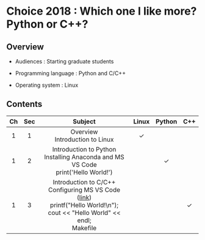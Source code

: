 # Choice 2018 : Which one I like more? Python or C++?

## Overview

* Audiences : Starting graduate students

* Programming language : Python and C/C++

* Operating system : Linux


## Contents

| Ch  | Sec | Subject                           | Linux | Python | C++ |
|:---:|:---:|:---------------------------------:|:-----:|:------:|:---:|
|  1  |  1  | Overview<br>Introduction to Linux |   ✓   |        |     |
|  1  |  2  | Introduction to Python<br>Installing Anaconda and MS VS Code<br>print('Hello World!') |       |   ✓    |     |
|  1  |  3  | Introduction to C/C++<br>Configuring MS VS Code ([link](https://code.visualstudio.com/docs/languages/cpp))<br>printf("Hello World!\n");<br>cout << "Hello World" << endl;<br>Makefile |       |        |  ✓  |
